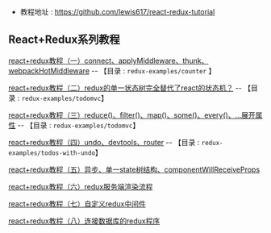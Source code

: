 

* 教程地址 : https://github.com/lewis617/react-redux-tutorial

## React+Redux系列教程
[react+redux教程（一）connect、applyMiddleware、thunk、webpackHotMiddleware](http://www.cnblogs.com/lewis617/p/5145073.html) -- 【目录 : `redux-examples/counter` 】

[react+redux教程（二）redux的单一状态树完全替代了react的状态机？](http://www.cnblogs.com/lewis617/p/5147445.html) -- 【目录 : `redux-examples/todomvc`】

[react+redux教程（三）reduce()、filter()、map()、some()、every()、...展开属性](http://www.cnblogs.com/lewis617/p/5149006.html) -- 【目录 : `redux-examples/todomvc`】

[react+redux教程（四）undo、devtools、router](http://www.cnblogs.com/lewis617/p/5161003.html) -- 【目录 : `redux-examples/todos-with-undo`】

[react+redux教程（五）异步、单一state树结构、componentWillReceiveProps](http://www.cnblogs.com/lewis617/p/5170835.html)

[react+redux教程（六）redux服务端渲染流程](http://www.cnblogs.com/lewis617/p/5174861.html)

[react+redux教程（七）自定义redux中间件](http://www.cnblogs.com/lewis617/p/5177852.html)

[react+redux教程（八）连接数据库的redux程序](http://www.cnblogs.com/lewis617/p/5180097.html)
